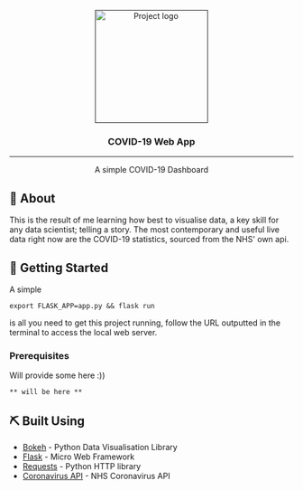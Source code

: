 <p align="center">
  <a href="" rel="noopener">
 <img width=200px height=200px src="https://douglas.research.mcgill.ca/sites/default/files/styles/width270/public/covid-19.png" alt="Project logo"></a>
</p>

<h3 align="center">COVID-19 Web App</h3>


---

<p align="center"> A simple COVID-19 Dashboard
    <br> 
</p>

## 🧐 About <a name = "about"></a>

This is the result of me learning how best to visualise data, a key skill for any data scientist; telling a story. The most contemporary and useful live data right now are the COVID-19 statistics, sourced from the NHS' own api. 

## 🏁 Getting Started <a name = "getting_started"></a>

A simple
```
export FLASK_APP=app.py && flask run
```
is all you need to get this project running, follow the URL outputted in the terminal to access the local web server.

### Prerequisites

Will provide some here :))

```
** will be here **
```


## ⛏️ Built Using <a name = "built_using"></a>

- [Bokeh](https://bokeh.org/) - Python Data Visualisation Library
- [Flask](https://flask.palletsprojects.com/en/2.0.x/) - Micro Web Framework
- [Requests](https://docs.python-requests.org/en/master/) - Python HTTP library
- [Coronavirus API](https://coronavirus.data.gov.uk/details/developers-guide) - NHS Coronavirus API



